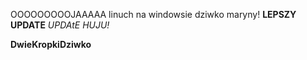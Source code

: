 OOOOOOOOOJAAAAA linuch na windowsie dziwko maryny!
**LEPSZY UPDATE**
*UPDAtE HUJU!*

**DwieKropkiDziwko**
